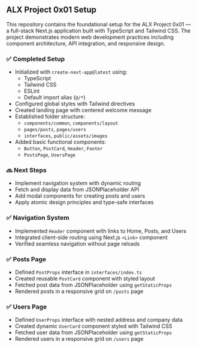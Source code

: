 ## ALX Project 0x01 Setup

This repository contains the foundational setup for the ALX Project 0x01 — a full-stack Next.js application built with TypeScript and Tailwind CSS. The project demonstrates modern web development practices including component architecture, API integration, and responsive design.

### ✅ Completed Setup

- Initialized with `create-next-app@latest` using:
  - TypeScript
  - Tailwind CSS
  - ESLint
  - Default import alias (`@/*`)
- Configured global styles with Tailwind directives
- Created landing page with centered welcome message
- Established folder structure:
  - `components/common`, `components/layout`
  - `pages/posts`, `pages/users`
  - `interfaces`, `public/assets/images`
- Added basic functional components:
  - `Button`, `PostCard`, `Header`, `Footer`
  - `PostsPage`, `UsersPage`

### 🔜 Next Steps

- Implement navigation system with dynamic routing
- Fetch and display data from JSONPlaceholder API
- Add modal components for creating posts and users
- Apply atomic design principles and type-safe interfaces

### ✅ Navigation System

- Implemented `Header` component with links to Home, Posts, and Users
- Integrated client-side routing using Next.js `<Link>` component
- Verified seamless navigation without page reloads

### ✅ Posts Page

- Defined `PostProps` interface in `interfaces/index.ts`
- Created reusable `PostCard` component with styled layout
- Fetched post data from JSONPlaceholder using `getStaticProps`
- Rendered posts in a responsive grid on `/posts` page

### ✅ Users Page

- Defined `UserProps` interface with nested address and company data
- Created dynamic `UserCard` component styled with Tailwind CSS
- Fetched user data from JSONPlaceholder using `getStaticProps`
- Rendered users in a responsive grid on `/users` page

